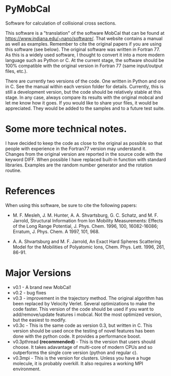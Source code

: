 # PyMobCal
Software for calculation of collisional cross sections.

This software is a "translation" of the software MobCal that can be found at https://www.indiana.edu/~nano/software/. 
That website contains a manual as well as examples. Remember to cite the original papers if you are using this software (see below). 
The original software was written in Fortran 77. As this is a widely used software, 
I thought to convert it into a more modern language such as Python or C. 
At the current stage, the software should be 100% compatible with the original version in Fortran 77 (same input/output files, etc.). 

There are currently two versions of the code. One written in Python and one in C. See the manual within each version folder for details. Currently, this is still a development version, but the code should be relatively stable at this stage. In any case, always compare its results with the original mobcal and let me know how it goes.
If you would like to share your files, it would be appreciated. They would be added to the samples and to a future test suite.

# Some more technical notes. 
I have decided to keep the code as close to the original as possible so that people with experience in the Fortran77 version 
may understand it. Changes from the original version are reported in the source code with the keyword DIFF. 
When possible I have replaced built-in function with standard libraries. 
Examples are the random number generator and the rotation routine.

# References
When using this software, be sure to cite the following papers:

* M. F. Mesleh, J. M. Hunter, A. A. Shvartsburg, G. C. Schatz, and M. F. Jarrold, Structural Information from Ion Mobility Measurements: Effects of the Long Range Potential, J. Phys. Chem. 1996, 100, 16082-16086; Erratum, J. Phys. Chem. A 1997, 101, 968.

* A. A. Shvartsburg and M. F. Jarrold, An Exact Hard Spheres Scattering Model for the Mobilities of Polyatomic Ions, Chem. Phys. Lett. 1996, 261, 86-91.

# Major Versions
* v0.1 - A brand new MobCal!
* v0.2 - bug fixes
* v0.3 - improvement in the trajectory method. The original algorithm has been replaced by Velocity Verlet. Several optimizations to make the code faster. This version of the code should be used if you want to add/remove/update features i mobcal. Not the most optimized version, but the easiest to modify.
* v0.3c - This is the same code as version 0.3, but written in C. This version should be used once the testing of novel features has been done with the python code. It provides a performance boost.  
* v0.3pthread **(recommended)** - This is the version that users should choose. It takes adavantage of multi-core of modern CPUs and so outperforms the single core version (python and regular c).
* v0.3mpi - This is the version for clusters. Unless you have a huge molecule, it is probably overkill. It also requires a working MPI environment. 
